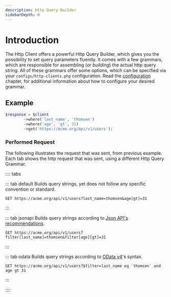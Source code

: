 ```yaml
---
description: Http Query Builder
sidebarDepth: 0
---
```


# Introduction

The Http Client offers a powerful Http Query Builder, which gives you the possibility to set query parameters fluently.
It comes with a few grammars, which are responsible for assembling (_or building_) the actual http query string.
All of these grammars offer some options, which can be specified via your `configs/http-clients.php` configuration.
Read the [configuration](../setup.md#http-query-grammars) chapter, for additional information about how to configure your desired grammar.

## Example

```php
$response = $client
        ->where('last_name', 'thomsen')
        ->where('age', 'gt', 31)
        ->get('https://acme.org/api/v1/users');
```

### Performed Request

The following illustrates the request that was sent, from previous example.
Each tab shows the http request that was sent, using a different Http Query Grammar.

:::: tabs
 
::: tab default
Builds query strings, yet does not follow any specific convention or standard.

```http
GET https://acme.org/api/v1/users?last_name=thomsen&age[gt]=31
```
:::

::: tab jsonapi
Builds query strings according to [Json API's recommendations](https://jsonapi.org/format/1.1/#fetching).

```http
GET https://acme.org/api/v1/users?filter[last_name]=thomsen&filter[age][gt]=31
```
:::
 
::: tab odata
Builds query strings according to [OData v4](https://www.odata.org/getting-started/basic-tutorial/#queryData)'s syntax.

```http
GET https://acme.org/api/v1/users?$filter=last_name eq `thomsen` and age gt 31
```
:::
 
::::
